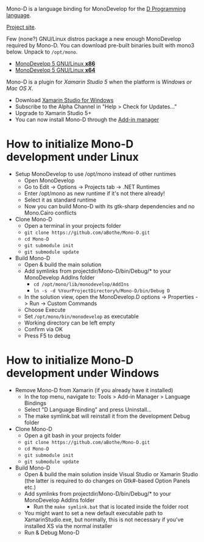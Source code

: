 
Mono-D is a language binding for MonoDevelop for the [D Programming language](http://dlang.org).

[Project site](http://mono-d.alexanderbothe.com).

Few (none?) GNU/Linux distros package a new enough MonoDevelop required by Mono-D.
You can download pre-built binaries built with mono3 below. Unpack to `/opt/mono`.
* [MonoDevelop 5 GNU/Linux **x86**](http://simendsjo.me/files/abothe/MonoDevelop.x86.Master.tar.xz)
* [MonoDevelop 5 GNU/Linux **x64**](http://simendsjo.me/files/abothe/MonoDevelop.x64.Master.tar.xz)

Mono-D is a plugin for *Xamarin Studio 5* when the platform is *Windows or Mac OS X*. 
* Download [Xamarin Studio for Windows](http://xamarin.com/)
* Subscribe to the Alpha Channel in "Help > Check for Updates..."
* Upgrade to Xamarin Studio 5+
* You can now install Mono-D through the [Add-in manager](http://mono-d.alexanderbothe.com/download/#mono-d)

# How to initialize Mono-D development under Linux

* Setup MonoDevelop to use /opt/mono instead of other runtimes
	- Open MonoDevelop
	- Go to Edit -> Options -> Projects tab -> .NET Runtimes
	- Enter /opt/mono as new runtime if it's not there already!
	- Select it as standard runtime
	- Now you can build Mono-D with its gtk-sharp dependencies and no Mono.Cairo conflicts
* Clone Mono-D
	- Open a terminal in your projects folder
	- `git clone https://github.com/aBothe/Mono-D.git`
	- `cd Mono-D`
	- `git submodule init`
	- `git submodule update`
* Build Mono-D
	- Open & build the main solution
	- Add symlinks from projectdir/Mono-D/bin/Debug/* to your MonoDevelop AddIns folder 
		- `cd /opt/mono/lib/monodevelop/AddIns` 
		- `ln -s -d %YourProjectDirectory%/Mono-D/bin/Debug D`
	- In the solution view, open the MonoDevelop.D options -> Properties -> Run -> Custom Commands
	- Choose Execute
	- Set `/opt/mono/bin/monodevelop` as executable
	- Working directory can be left empty
	- Confirm via OK
	- Press F5 to debug

# How to initialize Mono-D development under Windows

* Remove Mono-D from Xamarin (if you already have it installed)
	- In the top menu, navigate to: Tools > Add-in Manager > Language Bindings
	- Select "D Language Binding" and press Uninstall...
	- The make symlink.bat will reinstall it from the development Debug folder
* Clone Mono-D
	- Open a git bash in your projects folder
	- `git clone https://github.com/aBothe/Mono-D.git`
	- `cd Mono-D`
	- `git submodule init`
	- `git submodule update`
* Build Mono-D
	- Open & build the main solution inside Visual Studio or Xamarin Studio (the latter is required to do changes on Gtk#-based Option Panels etc.)
	- Add symlinks from projectdir/Mono-D/bin/Debug/* to your MonoDevelop AddIns folder 
		- Run the `make symlink.bat` that is located inside the folder root
	- You might want to set a new default executable path to XamarinStudio.exe, but normally, this is not necessary if you've installed XS via the normal installer
	- Run & Debug Mono-D
